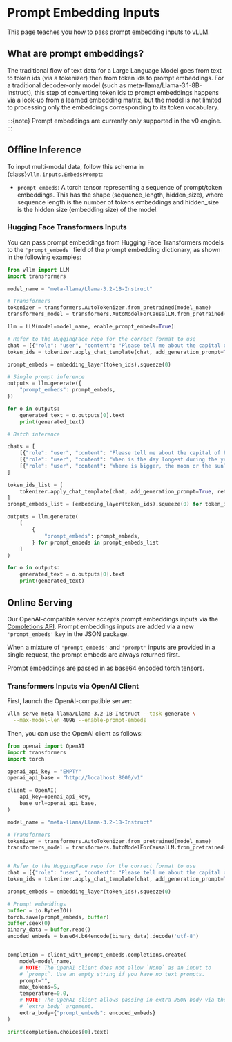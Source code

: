# Prompt Embedding Inputs

This page teaches you how to pass prompt embedding inputs to vLLM.

## What are prompt embeddings?

The traditional flow of text data for a Large Language Model goes from text to token ids (via a tokenizer) then from token ids to prompt embeddings. For a traditional decoder-only model (such as meta-llama/Llama-3.1-8B-Instruct), this step of converting token ids to prompt embeddings happens via a look-up from a learned embedding matrix, but the model is not limited to processing only the embeddings corresponding to its token vocabulary.

:::{note}
Prompt embeddings are currently only supported in the v0 engine.
:::

## Offline Inference

To input multi-modal data, follow this schema in {class}`vllm.inputs.EmbedsPrompt`:

- `prompt_embeds`: A torch tensor representing a sequence of prompt/token embeddings. This has the shape (sequence_length, hidden_size), where sequence length is the number of tokens embeddings and hidden_size is the hidden size (embedding size) of the model.

### Hugging Face Transformers Inputs

You can pass prompt embeddings from Hugging Face Transformers models to the  `'prompt_embeds'` field of the prompt embedding dictionary, as shown in the following examples:

```python
from vllm import LLM
import transformers

model_name = "meta-llama/Llama-3.2-1B-Instruct"

# Transformers
tokenizer = transformers.AutoTokenizer.from_pretrained(model_name)
transformers_model = transformers.AutoModelForCausalLM.from_pretrained(model_name)

llm = LLM(model=model_name, enable_prompt_embeds=True)

# Refer to the HuggingFace repo for the correct format to use
chat = [{"role": "user", "content": "Please tell me about the capital of France."}]
token_ids = tokenizer.apply_chat_template(chat, add_generation_prompt=True, return_tensors='pt')

prompt_embeds = embedding_layer(token_ids).squeeze(0)

# Single prompt inference
outputs = llm.generate({
    "prompt_embeds": prompt_embeds,
})

for o in outputs:
    generated_text = o.outputs[0].text
    print(generated_text)

# Batch inference

chats = [
    [{"role": "user", "content": "Please tell me about the capital of France."}],
    [{"role": "user", "content": "When is the day longest during the year?"}],
    [{"role": "user", "content": "Where is bigger, the moon or the sun?"}]
]

token_ids_list = [
    tokenizer.apply_chat_template(chat, add_generation_prompt=True, return_tensors='pt') for chat in chats
]
prompt_embeds_list = [embedding_layer(token_ids).squeeze(0) for token_ids in token_ids_list]

outputs = llm.generate(
    [
        {
            "prompt_embeds": prompt_embeds,
        } for prompt_embeds in prompt_embeds_list
    ]
)

for o in outputs:
    generated_text = o.outputs[0].text
    print(generated_text)
```

## Online Serving

Our OpenAI-compatible server accepts prompt embeddings inputs via the [Completions API](https://platform.openai.com/docs/api-reference/completions). Prompt embeddings inputs are added via a new `'prompt_embeds'` key in the JSON package.

When a mixture of `'prompt_embeds'` and `'prompt'` inputs are provided in a single request, the prompt embeds are always returned first.

Prompt embeddings are passed in as base64 encoded torch tensors.

### Transformers Inputs via OpenAI Client

First, launch the OpenAI-compatible server:

```bash
vllm serve meta-llama/Llama-3.2-1B-Instruct --task generate \
  --max-model-len 4096 --enable-prompt-embeds
```

Then, you can use the OpenAI client as follows:

```python
from openai import OpenAI
import transformers
import torch

openai_api_key = "EMPTY"
openai_api_base = "http://localhost:8000/v1"

client = OpenAI(
    api_key=openai_api_key,
    base_url=openai_api_base,
)

model_name = "meta-llama/Llama-3.2-1B-Instruct"

# Transformers
tokenizer = transformers.AutoTokenizer.from_pretrained(model_name)
transformers_model = transformers.AutoModelForCausalLM.from_pretrained(model_name)


# Refer to the HuggingFace repo for the correct format to use
chat = [{"role": "user", "content": "Please tell me about the capital of France."}]
token_ids = tokenizer.apply_chat_template(chat, add_generation_prompt=True, return_tensors='pt')

prompt_embeds = embedding_layer(token_ids).squeeze(0)

# Prompt embeddings
buffer = io.BytesIO()
torch.save(prompt_embeds, buffer)
buffer.seek(0)
binary_data = buffer.read()
encoded_embeds = base64.b64encode(binary_data).decode('utf-8')


completion = client_with_prompt_embeds.completions.create(
    model=model_name,
    # NOTE: The OpenAI client does not allow `None` as an input to 
    # `prompt`. Use an empty string if you have no text prompts.
    prompt="",  
    max_tokens=5,
    temperature=0.0,
    # NOTE: The OpenAI client allows passing in extra JSON body via the
    # `extra_body` argument.
    extra_body={"prompt_embeds": encoded_embeds}
)

print(completion.choices[0].text)
```
